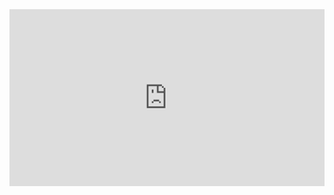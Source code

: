 <iframe width="560" height="315" src="https://www.youtube.com/embed/v4g6y_HsgpA" title="YouTube video player" frameborder="0" allow="accelerometer; autoplay; clipboard-write; encrypted-media; gyroscope; picture-in-picture" allowfullscreen></iframe>
